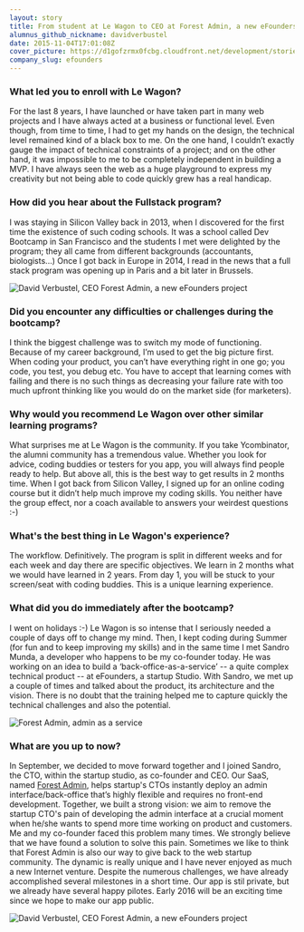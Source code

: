 ```yaml
---
layout: story
title: From student at Le Wagon to CEO at Forest Admin, a new eFounders project
alumnus_github_nickname: davidverbustel
date: 2015-11-04T17:01:08Z
cover_picture: https://d1gofzrmx0fcbg.cloudfront.net/development/stories/pictures/000/000/003/cover/forest_reverse.jpg?1464278841
company_slug: efounders
---
```


### What led you to enroll with Le Wagon?
For the last 8 years, I have launched or have taken part in many web projects and I have always acted at a business or functional level. Even though, from time to time, I had to get my hands on the design, the technical level remained kind of a black box to me. On the one hand, I couldn’t exactly gauge the impact of technical constraints of a project; and on the other hand, it was impossible to me to be completely independent in building a MVP. I have always seen the web as a huge playground to express my creativity but not being able to code quickly grew has a real handicap.

### How did you hear about the Fullstack program?
I was staying in Silicon Valley back in 2013, when I discovered for the first time the existence of such coding schools. It was a school called Dev Bootcamp in San Francisco and the students I met were delighted by the program; they all came from different backgrounds (accountants, biologists...) Once I got back in Europe in 2014, I read in the news that a full stack program was opening up in Paris and a bit later in Brussels.


<p><img src="https://raw.githubusercontent.com/lewagon/www-images/master/testimonials/davidverbustel/1.jpg" alt="David Verbustel, CEO Forest Admin, a new eFounders project"></p>


### Did you encounter any difficulties or challenges during the bootcamp?
I think the biggest challenge was to switch my mode of functioning. Because of my career background, I’m used to get the big picture first.  When coding your product, you can’t have everything right in one go; you code, you test, you debug etc. You have to accept that learning comes with failing and there is no such things as decreasing your failure rate with too much upfront thinking like you would do on the market side (for marketers).

### Why would you recommend Le Wagon over other similar learning programs?
What surprises me at Le Wagon is the community. If you take Ycombinator, the alumni community has a tremendous value. Whether you look for advice, coding buddies or testers for you app, you will always find people ready to help. But above all, this is the best way to get results in 2 months time. When I got back from Silicon Valley, I signed up for an online coding course but it didn’t help much improve my coding skills. You neither have the group effect, nor a coach available to answers your weirdest questions :-)

### What's the best thing in Le Wagon's experience?
The workflow. Definitively. The program is split in different weeks and for each week and day there are specific objectives. We learn in 2 months what we would have learned in 2 years. From day 1, you will be stuck to your screen/seat with coding buddies. This is a unique learning experience.

### What did you do immediately after the bootcamp?
I went on holidays :-) Le Wagon is so intense that I seriously needed a couple of days off to change my mind. Then, I kept coding during Summer (for fun and to keep improving my skills) and in the same time I met Sandro Munda, a developer who happens to be my co-founder today. He was working on an idea to build a ‘back-office-as-a-service’ -- a quite complex technical product -- at eFounders, a startup Studio. With Sandro, we met up a couple of times and talked about the product, its architecture and the vision. There is no doubt that the training helped me to capture quickly the technical challenges and also the potential.


<p><img src="https://raw.githubusercontent.com/lewagon/www-images/master/testimonials/davidverbustel/2.png" alt="Forest Admin, admin as a service"></p>

### What are you up to now?
In September, we decided to move forward together and I joined Sandro, the CTO, within the startup studio, as co-founder and CEO. Our SaaS, named [Forest Admin](http://forestadmin.com), helps startup's CTOs instantly deploy an admin interface/back-office that’s highly flexible and requires no front-end development.
Together, we built a strong vision: we aim to remove the startup CTO's pain of developing the admin interface at a crucial moment when he/she wants to spend more time working on product and customers.
Me and my co-founder  faced this problem many times. We strongly believe that we have found a solution to solve this pain. Sometimes we like to think that Forest Admin is also our way to give back to the web startup community.
The dynamic is really unique and I have never enjoyed as much a new Internet venture. Despite the numerous challenges, we have already accomplished several milestones in a short time. Our app is stil private, but we already have several happy pilotes. Early 2016 will be an exciting time since we hope to make our app public.

<p><img src="https://raw.githubusercontent.com/lewagon/www-images/master/testimonials/davidverbustel/3.jpg" alt="David Verbustel, CEO Forest Admin, a new eFounders project"></p>

